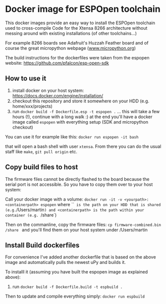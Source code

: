# Docker image for ESPOpen toolchain

This docker images provide an easy way to install the ESPOpen toolchain used to cross-compile Code for the Xtensa 8266 architecture without messing around with existing installations (of other toolchains...)

For example 8266 boards see Adafruit's Huzzah Feather board and of course the great micropython webpage (www.micropython.org)

The build instructions for the dockerfiles were taken from the espopen website:
https://github.com/pfalcon/esp-open-sdk

## How to use it
1. install docker on your host system: https://docs.docker.com/engine/installation/ 
2. checkout this repository and store it somewhere on your HDD (e.g. home/xxx/projects)
3. run `docker build -f Dockerfile.esp -t espopen .`
... this will take a few hours (!), continue with a long walk :)
at the end you'll have a docker image called `espopen` with everything setup (SDK and micropython checkout)

You can use it for example like this:
`docker run espopen -it bash`

that will open a bash shell with user `xtensa`. From there you can do the usual staff like `make`, `git pull origin` etc.

## Copy build files to host
The firmware files cannot be directly flashed to the board because the serial port is not accessible. So you have to copy them over to your host system:

Call your docker image with a volume:
`docker run -it -v <yourpath>:<containerpath> espopen`
where ``<yourpath>` is the path on your HDD that is shared (e.g.`/Users/martin`) and <containerpath> is the path within your container (e.g. `/share`)

Then on the commanline, copy the firmware files:
`cp firmware-combined.bin /share ` and you'll find them on your host system under /Users/martin


## Install Build dockerfiles
 For convenience I've added another dockerfile that is based on the above image and automatically pulls the newest uPy and builds it.
 
 To installl it (assuming you have built the espopen image as explained above):
 1. run `docker build -f Dockerfile.build -t espbuild .`
 
 Then to update and compile everything simply:
 `docker run espbuild`
 
 
 
 
